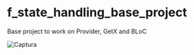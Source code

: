 # f_state_handling_base_project

Base project to work on Provider, GetX and BLoC

![Captura](https://user-images.githubusercontent.com/4458129/157289973-b0bdeb0e-7527-4831-8c84-f529120c6cd5.png)
